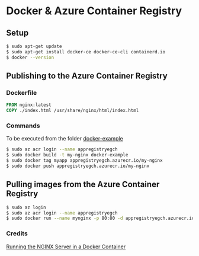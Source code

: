 # Docker & Azure Container Registry
## Setup
```sh
$ sudo apt-get update
$ sudo apt-get install docker-ce docker-ce-cli containerd.io
$ docker --version
```
## Publishing to the Azure Container Registry
### Dockerfile
```Dockerfile
FROM nginx:latest
COPY ./index.html /usr/share/nginx/html/index.html
```
### Commands
To be executed from the folder [docker-example](docker-example)
```sh
$ sudo az acr login --name appregistryegch
$ sudo docker build -t my-nginx docker-example
$ sudo docker tag myapp appregistryegch.azurecr.io/my-nginx
$ sudo docker push appregistryegch.azurecr.io/my-nginx
```
## Pulling images from the Azure Container Registry
```sh
$ sudo az login
$ sudo az acr login --name appregistryegch
$ sudo docker run --name mynginx -p 80:80 -d appregistryegch.azurecr.io/my-nginx
```

### Credits
[Running the NGINX Server in a Docker Container](https://www.baeldung.com/linux/nginx-docker-container)
